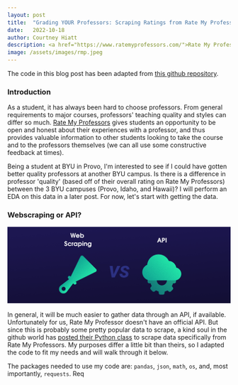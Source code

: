 ```yaml
---
layout: post
title:  "Grading YOUR Professors: Scraping Ratings from Rate My Professors"
date:   2022-10-18
author: Courtney Hiatt
description: <a href="https://www.ratemyprofessors.com/">Rate My Professors</a> has been around since 1999, helping students choose their professors and courses for decades. Want to take a look at the data for your school's professors? Here's a guide on how to use Python to scrape info on your school.
image: /assets/images/rmp.jpeg
---
```

<script src="https://polyfill.io/v3/polyfill.min.js?features=es6"></script> 
<script id="MathJax-script" async src="https://cdn.jsdelivr.net/npm/mathjax@3/es5/tex-mml-chtml.js"></script>

The code in this blog post has been adapted from <a href="https://github.com/tisuela/ratemyprof-api">this github repository</a>. 

### Introduction
As a student, it has always been hard to choose professors. From general requirements to major courses, professors' teaching quality and styles can differ so much. <a href="https://www.ratemyprofessors.com/">Rate My Professors</a> gives students an opportunity to be open and honest about their experiences with a professor, and thus provides valuable information to other students looking to take the course and to the professors themselves (we can all use some constructive feedback at times). 

Being a student at BYU in Provo, I'm interested to see if I could have gotten better quality professors at another BYU campus. Is there is a difference in professor 'quality' (based off of their overall rating on Rate My Professors) between the 3 BYU campuses (Provo, Idaho, and Hawaii)? I will perform an EDA on this data in a later post. For now, let's start with getting the data. 

### Webscraping or API?

<p style="text-align:center;"><img src="https://github.com/courtneyhiatt/stat386-projects/raw/main/assets/images/scrapevsapi.png" alt="" style="width:800px;"/></p>

In general, it will be much easier to gather data through an API, if available. Unfortunately for us, Rate My Professor doesn't have an official API. But since this is probably some pretty popular data to scrape, a kind soul in the github world has <a href="https://github.com/tisuela/ratemyprof-api">posted their Python class</a> to scrape data specifically from Rate My Professors. My purposes differ a little bit than theirs, so I adapted the code to fit my needs and will walk through it below. 

The packages needed to use my code are: ```pandas```, ```json```, ```math```, ```os```, and, most importantly, ```requests```. Req

```

```

